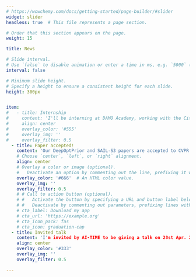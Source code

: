 ```yaml
---
# https://wowchemy.com/docs/getting-started/page-builder/#slider
widget: slider
headless: true  # This file represents a page section.

# Order that this section appears on the page.
weight: 15

title: News

# Slide interval.
# Use `false` to disable animation or enter a time in ms, e.g. `5000` (5s).
interval: false

# Minimum slide height.
# Specify a height to ensure a consistent height for each slide.
height: 300px


item:
#   - title: Internship
#     content: 'I'll be interning at DAMO Academy, working with the City Brain Lab team!'
#     align: center
#     overlay_color: '#555'
#     overlay_img: ''
#     overlay_filter: 0.5
  - title: Paper accepted!
    content: 'Our DeepOptPrior and SAIL-S3 papers are accepted to CVPR 2021!'
    # Choose `center`, `left`, or `right` alignment.
    align: center
    # Overlay a color or image (optional).
    #   Deactivate an option by commenting out the line, prefixing it with `#`.
    overlay_color: '#666'  # An HTML color value.
    overlay_img: ''
    overlay_filter: 0.5
    # # Call to action button (optional).
    # #   Activate the button by specifying a URL and button label below.
    # #   Deactivate by commenting out parameters, prefixing lines with `#`.
    # cta_label: Download my app
    # cta_url: 'https://example.org'
    # cta_icon_pack: fas
    # cta_icon: graduation-cap
  - title: Invited talk
    content: 'I'm invited by AI-TIME to be giving a talk on 28st Apr. 21:00-21:30 UTC+8'
    align: center
    overlay_color: '#333'
    overlay_img: ''
    overlay_filter: 0.5
    
---
```

